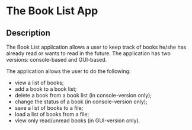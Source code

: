 # The Book List App

## Description

The Book List application allows a user to keep track of books he/she
has already read or wants to read in the future. 
The application has two versions: console-based and GUI-based.

The application allows the user to do the following:

- view a list of books;
- add a book to a book list;
- delete a book from a book list (in console-version only);
- change the status of a book (in console-version only);
- save a list of books to a file;
- load a list of books from a file;
- view only read/unread books (in GUI-version only).




 